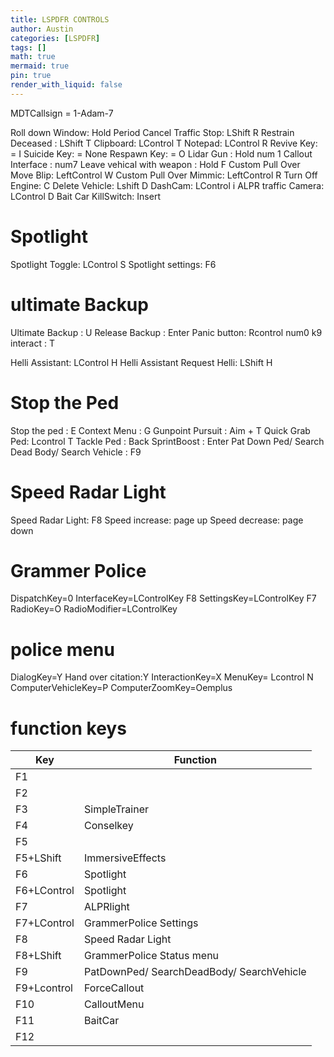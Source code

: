 ```yaml
---
title: LSPDFR CONTROLS
author: Austin
categories: [LSPDFR]
tags: []
math: true
mermaid: true
pin: true
render_with_liquid: false
---
```


MDTCallsign = 1-Adam-7

Roll down Window: Hold Period
Cancel Traffic Stop: LShift R
Restrain Deceased : LShift T
Clipboard: LControl T
Notepad: LControl R
Revive Key: = I
Suicide Key: = None
Respawn Key: = O
Lidar Gun : Hold num 1
Callout Interface : num7
Leave vehical with weapon : Hold F
Custom Pull Over Move Blip: LeftControl W
Custom Pull Over Mimmic: LeftControl R
Turn Off Engine: C
Delete Vehicle: Lshift D
DashCam: LControl i
ALPR traffic Camera: LControl D
Bait Car KillSwitch: Insert

# Spotlight

Spotlight Toggle: LControl S
Spotlight settings: F6

# ultimate Backup

Ultimate Backup : U
Release Backup : Enter
Panic button: Rcontrol num0
k9 interact : T

Helli Assistant: LControl H
Helli Assistant Request Helli: LShift H

# Stop the Ped

Stop the ped : E
Context Menu : G
Gunpoint Pursuit : Aim + T
Quick Grab Ped: Lcontrol T
Tackle Ped : Back
SprintBoost : Enter
Pat Down Ped/ Search Dead Body/ Search Vehicle : F9

# Speed Radar Light

Speed Radar Light: F8
Speed increase: page up
Speed decrease: page down

# Grammer Police

DispatchKey=0
InterfaceKey=LControlKey F8
SettingsKey=LControlKey F7
RadioKey=O
RadioModifier=LControlKey

# police menu

DialogKey=Y
Hand over citation:Y
InteractionKey=X
MenuKey= Lcontrol N
ComputerVehicleKey=P
ComputerZoomKey=Oemplus

# function keys

| Key | Function |
| --- | --- |
| F1  |     |
| F2  |     |
| F3  | SimpleTrainer |
| F4  | Conselkey |
| F5  |     |
| F5+LShift | ImmersiveEffects |
| F6  | Spotlight |
| F6+LControl | Spotlight |
| F7  | ALPRlight |
| F7+LControl | GrammerPolice Settings |
| F8  | Speed Radar Light |
| F8+LShift  | GrammerPolice Status menu |
| F9  | PatDownPed/ SearchDeadBody/ SearchVehicle |
| F9+Lcontrol | ForceCallout |
| F10 | CalloutMenu |
| F11 | BaitCar |
| F12 |     |